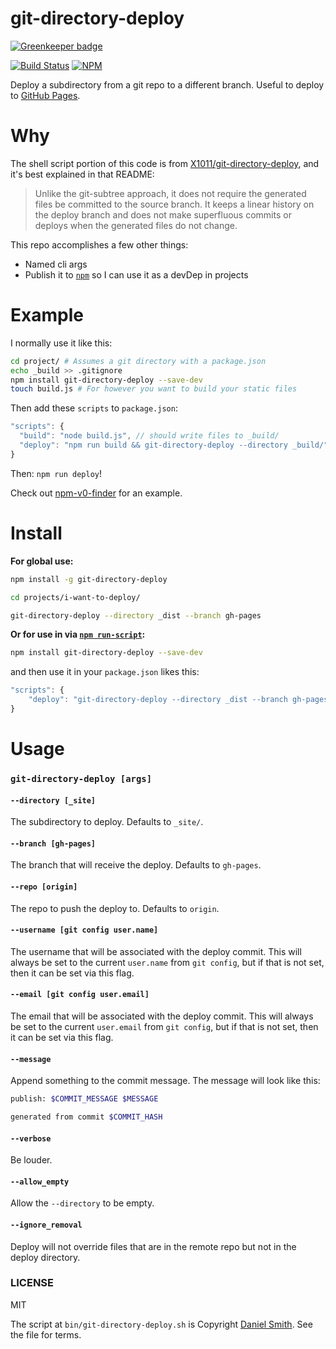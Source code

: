 # git-directory-deploy

[![Greenkeeper badge](https://badges.greenkeeper.io/lukekarrys/git-directory-deploy.svg)](https://greenkeeper.io/)

[![Build Status](https://img.shields.io/travis/lukekarrys/git-directory-deploy/master.svg)](https://travis-ci.org/lukekarrys/git-directory-deploy)
[![NPM](https://nodei.co/npm/git-directory-deploy.png)](https://nodei.co/npm/git-directory-deploy/)

Deploy a subdirectory from a git repo to a different branch. Useful to
deploy to [GitHub Pages](https://pages.github.com/).


# Why

The shell script portion of this code is from [X1011/git-directory-deploy](https://github.com/X1011/git-directory-deploy),
and it's best explained in that README:

> Unlike the git-subtree approach, it does not require the generated files be committed to the source branch. It keeps a linear history on the deploy branch and does not make superfluous commits or deploys when the generated files do not change.

This repo accomplishes a few other things:

- Named cli args
- Publish it to [`npm`](https://www.npmjs.com/) so I can use it as a devDep in projects


# Example

I normally use it like this:
```sh
cd project/ # Assumes a git directory with a package.json
echo _build >> .gitignore
npm install git-directory-deploy --save-dev
touch build.js # For however you want to build your static files
```

Then add these `scripts` to `package.json`:
```js
"scripts": {
  "build": "node build.js", // should write files to _build/
  "deploy": "npm run build && git-directory-deploy --directory _build/"
}
```

Then: `npm run deploy`!

Check out [npm-v0-finder](https://github.com/lukekarrys/npm-v0-finder/blob/1fc7f243378ed40cfa22fe04d2a9925c18989738/package.json#L36-L37) for an example.


# Install

**For global use:**
```sh
npm install -g git-directory-deploy

cd projects/i-want-to-deploy/

git-directory-deploy --directory _dist --branch gh-pages
```

**Or for use in via [`npm run-script`](https://docs.npmjs.com/cli/run-script):**
```sh
npm install git-directory-deploy --save-dev
```
and then use it in your `package.json` likes this:
```js
"scripts": {
    "deploy": "git-directory-deploy --directory _dist --branch gh-pages"
}
```


# Usage

### `git-directory-deploy [args]`

#### `--directory [_site]`
The subdirectory to deploy. Defaults to `_site/`.

#### `--branch [gh-pages]`
The branch that will receive the deploy. Defaults to `gh-pages`.

#### `--repo [origin]`
The repo to push the deploy to. Defaults to `origin`.

#### `--username [git config user.name]`
The username that will be associated with the deploy commit. This will always be set to the current `user.name` from `git config`, but if that is not set, then it can be set via this flag.

#### `--email [git config user.email]`
The email that will be associated with the deploy commit. This will always be set to the current `user.email` from `git config`, but if that is not set, then it can be set via this flag.

#### `--message`
Append something to the commit message. The message will look like this:
```sh
publish: $COMMIT_MESSAGE $MESSAGE

generated from commit $COMMIT_HASH
```

#### `--verbose`
Be louder.

#### `--allow_empty`
Allow the `--directory` to be empty.

#### `--ignore_removal`
Deploy will not override files that are in the remote repo but not in the deploy directory.


### LICENSE

MIT

The script at `bin/git-directory-deploy.sh` is Copyright [Daniel Smith](https://github.com/X1011/git-directory-deploy).
See the file for terms.
